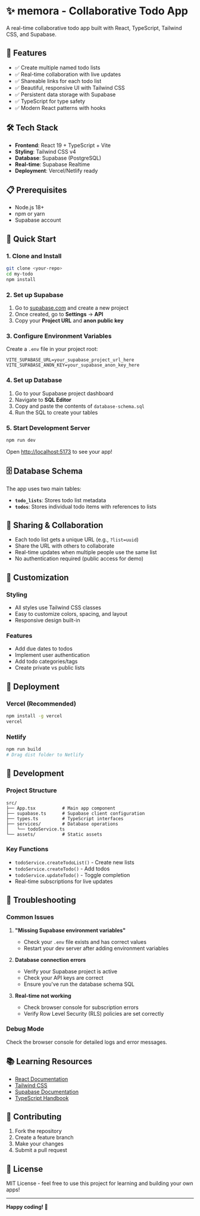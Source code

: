 # ✨ memora - Collaborative Todo App

A real-time collaborative todo app built with React, TypeScript, Tailwind CSS, and Supabase.

## 🚀 Features

- ✅ Create multiple named todo lists
- ✅ Real-time collaboration with live updates
- ✅ Shareable links for each todo list
- ✅ Beautiful, responsive UI with Tailwind CSS
- ✅ Persistent data storage with Supabase
- ✅ TypeScript for type safety
- ✅ Modern React patterns with hooks

## 🛠️ Tech Stack

- **Frontend**: React 19 + TypeScript + Vite
- **Styling**: Tailwind CSS v4
- **Database**: Supabase (PostgreSQL)
- **Real-time**: Supabase Realtime
- **Deployment**: Vercel/Netlify ready

## 📋 Prerequisites

- Node.js 18+ 
- npm or yarn
- Supabase account

## 🚀 Quick Start

### 1. Clone and Install

```bash
git clone <your-repo>
cd my-todo
npm install
```

### 2. Set up Supabase

1. Go to [supabase.com](https://supabase.com) and create a new project
2. Once created, go to **Settings** → **API**
3. Copy your **Project URL** and **anon public key**

### 3. Configure Environment Variables

Create a `.env` file in your project root:

```env
VITE_SUPABASE_URL=your_supabase_project_url_here
VITE_SUPABASE_ANON_KEY=your_supabase_anon_key_here
```

### 4. Set up Database

1. Go to your Supabase project dashboard
2. Navigate to **SQL Editor**
3. Copy and paste the contents of `database-schema.sql`
4. Run the SQL to create your tables

### 5. Start Development Server

```bash
npm run dev
```

Open [http://localhost:5173](http://localhost:5173) to see your app!

## 🗄️ Database Schema

The app uses two main tables:

- **`todo_lists`**: Stores todo list metadata
- **`todos`**: Stores individual todo items with references to lists

## 🔗 Sharing & Collaboration

- Each todo list gets a unique URL (e.g., `?list=uuid`)
- Share the URL with others to collaborate
- Real-time updates when multiple people use the same list
- No authentication required (public access for demo)

## 🎨 Customization

### Styling
- All styles use Tailwind CSS classes
- Easy to customize colors, spacing, and layout
- Responsive design built-in

### Features
- Add due dates to todos
- Implement user authentication
- Add todo categories/tags
- Create private vs public lists

## 🚀 Deployment

### Vercel (Recommended)
```bash
npm install -g vercel
vercel
```

### Netlify
```bash
npm run build
# Drag dist folder to Netlify
```

## 🔧 Development

### Project Structure
```
src/
├── App.tsx          # Main app component
├── supabase.ts      # Supabase client configuration
├── types.ts         # TypeScript interfaces
├── services/        # Database operations
│   └── todoService.ts
└── assets/          # Static assets
```

### Key Functions
- `todoService.createTodoList()` - Create new lists
- `todoService.createTodo()` - Add todos
- `todoService.updateTodo()` - Toggle completion
- Real-time subscriptions for live updates

## 🐛 Troubleshooting

### Common Issues

1. **"Missing Supabase environment variables"**
   - Check your `.env` file exists and has correct values
   - Restart your dev server after adding environment variables

2. **Database connection errors**
   - Verify your Supabase project is active
   - Check your API keys are correct
   - Ensure you've run the database schema SQL

3. **Real-time not working**
   - Check browser console for subscription errors
   - Verify Row Level Security (RLS) policies are set correctly

### Debug Mode
Check the browser console for detailed logs and error messages.

## 📚 Learning Resources

- [React Documentation](https://react.dev/)
- [Tailwind CSS](https://tailwindcss.com/)
- [Supabase Documentation](https://supabase.com/docs)
- [TypeScript Handbook](https://www.typescriptlang.org/docs/)

## 🤝 Contributing

1. Fork the repository
2. Create a feature branch
3. Make your changes
4. Submit a pull request

## 📄 License

MIT License - feel free to use this project for learning and building your own apps!

---

**Happy coding! 🎉**
